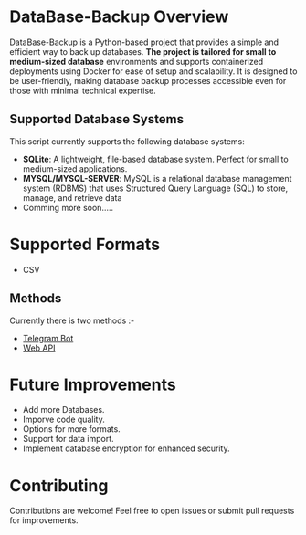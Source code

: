 # DataBase-Backup Overview 
DataBase-Backup is a Python-based project that provides a simple and efficient way to back up databases.
<b>The project is tailored for small to medium-sized database</b> environments and supports containerized deployments using Docker for ease of setup and scalability. It is designed to be user-friendly, making database backup processes accessible even for those with minimal technical expertise.

## Supported Database Systems

This script currently supports the following database systems:

- **SQLite**: A lightweight, file-based database system. Perfect for small to medium-sized applications.
- **MYSQL/MYSQL-SERVER**: MySQL is a relational database management system (RDBMS) that uses Structured Query Language (SQL) to store, manage, and retrieve data
- Comming more soon.....
 
# Supported Formats
 - CSV

## Methods
Currently there is two methods :-
- [Telegram Bot](API/README.md)
- [Web API](Telegram/README.md)
  
# Future Improvements
- Add more Databases.
- Imporve code quality.
- Options for more formats.
- Support for data import.
- Implement database encryption for enhanced security.

# Contributing

Contributions are welcome! Feel free to open issues or submit pull requests for improvements.
